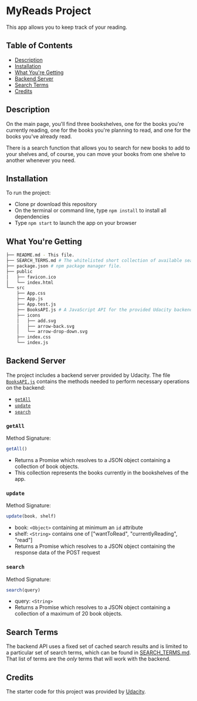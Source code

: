 # MyReads Project

This app allows you to keep track of your reading.

## Table of Contents

- [Description](#description)
- [Installation](#installation)
- [What You're Getting](#what-you're-getting)
- [Backend Server](#backend-server)
- [Search Terms](#search-terms)
- [Credits](#credits)

## Description

On the main page, you'll find three bookshelves, one for the books you're
currently reading, one for the books you're planning to read, and one for the
books you've already read.

There is a search function that allows you to search for new books to add to
your shelves and, of course, you can move your books from one shelve to another
whenever you need.

## Installation

To run the project:

* Clone pr download this repository
* On the terminal or command line, type `npm install` to install all dependencies
* Type `npm start` to launch the app on your browser

## What You're Getting
```bash
├── README.md - This file.
├── SEARCH_TERMS.md # The whitelisted short collection of available search terms that can be used with the app.
├── package.json # npm package manager file.
├── public
│   ├── favicon.ico
│   └── index.html
└── src
    ├── App.css
    ├── App.js
    ├── App.test.js
    ├── BooksAPI.js # A JavaScript API for the provided Udacity backend. Instructions for the methods are below.
    ├── icons
    │   ├── add.svg
    │   ├── arrow-back.svg
    │   └── arrow-drop-down.svg
    ├── index.css
    └── index.js
```

## Backend Server

The project includes a backend server provided by Udacity. The file [`BooksAPI.js`](src/BooksAPI.js) contains the methods needed to perform necessary operations on
the backend:

* [`getAll`](#getall)
* [`update`](#update)
* [`search`](#search)

### `getAll`

Method Signature:

```js
getAll()
```

* Returns a Promise which resolves to a JSON object containing a collection of
book objects.
* This collection represents the books currently in the bookshelves of the app.

### `update`

Method Signature:

```js
update(book, shelf)
```

* book: `<Object>` containing at minimum an `id` attribute
* shelf: `<String>` contains one of ["wantToRead", "currentlyReading", "read"] 
* Returns a Promise which resolves to a JSON object containing the response data of the POST request

### `search`

Method Signature:

```js
search(query)
```

* query: `<String>`
* Returns a Promise which resolves to a JSON object containing a collection of a
maximum of 20 book objects.

## Search Terms
The backend API uses a fixed set of cached search results and is limited to a
particular set of search terms, which can be found in [SEARCH_TERMS.md](SEARCH_TERMS.md). That list of terms are the _only_ terms that will work with
the backend.

## Credits
The starter code for this project was provided by [Udacity](https://github.com/udacity/reactnd-project-myreads-starter).
